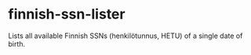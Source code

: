 # finnish-ssn-lister
Lists all available Finnish SSNs (henkilötunnus, HETU) of a single date of birth.
